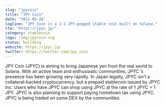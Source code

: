 ```yaml
---
slug: "jpycoin"
title: "JPY Coin"
date: "2021-05-28"
logline: "JPY Coin is a 1:1 JPY-pegged stable coin built on Solana."
cta: "https://jpyc.jp/"
category: stablecoin
logo: /img/jpycoin.svg
status: building
website: https://jpyc.jp/
twitter: https://twitter.com/jpy_coin
---
```


JPY Coin (JPYC) is aiming to bring Japanese yen from the real world to Solana. With an active team and enthusiastic communities, JPYC ’s presence has been growing very rapidly. In Japan legally, JPYC isn’t a collateral-backed cryptocurrency, but a prepaid stablecoin issued by JPYC Inc. Users who have JPYC can shop using JPYC at the rate of 1 JPYC = 1 JPY. JPYC is also planning to support paying hometown tax using JPYC. JPYC is being traded on some DEX by the communities.

